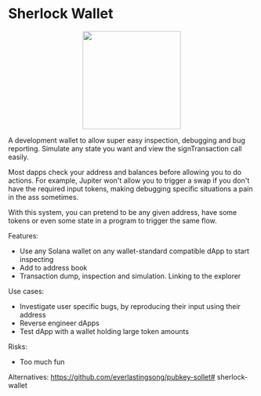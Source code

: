 # Sherlock Wallet

<p align="center">
  <img width="200" height="200" src="https://github.com/TeamRaccoons/sherlock-wallet/assets/124664978/45189113-cd0e-4195-8c60-cef0a51aced6">
</p>

A development wallet to allow super easy inspection, debugging and bug reporting. Simulate any state you want and view the signTransaction call easily. 

Most dapps check your address and balances before allowing you to do actions. For example, Jupiter won't allow you to trigger a swap if you don't have the required input tokens, making debugging specific situations a pain in the ass sometimes.

With this system, you can pretend to be any given address, have some tokens or even some state in a program to trigger the same flow.

Features:
- Use any Solana wallet on any wallet-standard compatible dApp to start inspecting
- Add to address book
- Transaction dump, inspection and simulation. Linking to the explorer

Use cases:
- Investigate user specific bugs, by reproducing their input using their address
- Reverse engineer dApps
- Test dApp with a wallet holding large token amounts

Risks:
- Too much fun

Alternatives:
https://github.com/everlastingsong/pubkey-sollet# sherlock-wallet
